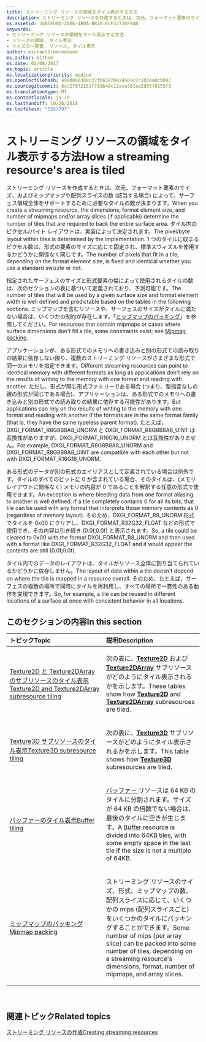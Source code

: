 ```yaml
---
title: ストリーミング リソースの領域をタイル表示する方法
description: ストリーミング リソースを作成するときは、次元、フォーマット要素のサイズ、およびミップマップや配列スライスの数 (該当する場合) によって、サーフェス領域全体をサポートするために必要なタイルの数が決まります。
ms.assetid: 3485FD8D-2A06-4B0A-8810-ECF37736F94B
keywords:
- ストリーミング リソースの領域をタイル表示する方法
- リソースの領域, タイル表示
- サイズの一覧表, リソース, タイル表示
author: michaelfromredmond
ms.author: mithom
ms.date: 02/08/2017
ms.topic: article
ms.localizationpriority: medium
ms.openlocfilehash: 49ad096389c27fb65970424569c7c1d2ea0cb097
ms.sourcegitcommit: 6cc275f2151f78db40c11ace381ee2d35f0155f9
ms.translationtype: MT
ms.contentlocale: ja-JP
ms.lasthandoff: 10/26/2018
ms.locfileid: "5557797"
---
```

# <a name="how-a-streaming-resources-area-is-tiled"></a><span data-ttu-id="1e208-106">ストリーミング リソースの領域をタイル表示する方法</span><span class="sxs-lookup"><span data-stu-id="1e208-106">How a streaming resource's area is tiled</span></span>


<span data-ttu-id="1e208-107">ストリーミング リソースを作成するときは、次元、フォーマット要素のサイズ、およびミップマップや配列スライスの数 (該当する場合) によって、サーフェス領域全体をサポートするために必要なタイルの数が決まります。</span><span class="sxs-lookup"><span data-stu-id="1e208-107">When you create a streaming resource, the dimensions, format element size, and number of mipmaps and/or array slices (if applicable) determine the number of tiles that are required to back the entire surface area.</span></span> <span data-ttu-id="1e208-108">タイル内のピクセル/バイト レイアウトは、実装によって決定されます。</span><span class="sxs-lookup"><span data-stu-id="1e208-108">The pixel/byte layout within tiles is determined by the implementation.</span></span> <span data-ttu-id="1e208-109">1 つのタイルに収まるピクセル数は、形式の要素のサイズに応じて固定され、標準スウィズルを使用するかどうかに関係なく同じです。</span><span class="sxs-lookup"><span data-stu-id="1e208-109">The number of pixels that fit in a tile, depending on the format element size, is fixed and identical whether you use a standard swizzle or not.</span></span>

<span data-ttu-id="1e208-110">指定されたサーフェスのサイズと形式要素の幅によって使用されるタイルの数は、次のセクションの表に基づいて定義されており、予測可能です。</span><span class="sxs-lookup"><span data-stu-id="1e208-110">The number of tiles that will be used by a given surface size and format element width is well defined and predictable based on the tables in the following sections.</span></span> <span data-ttu-id="1e208-111">ミップマップを含むリソースや、サーフェスのサイズがタイルに満たない場合は、いくつかの制約が存在します。「[ミップマップのパッキング](mipmap-packing.md)」を参照してください。</span><span class="sxs-lookup"><span data-stu-id="1e208-111">For resources that contain mipmaps or cases where surface dimensions don't fill a tile, some constraints exist; see [Mipmap packing](mipmap-packing.md).</span></span>

<span data-ttu-id="1e208-112">アプリケーションが、ある形式でのメモリへの書き込みと別の形式での読み取りの結果に依存しない限り、複数のストリーミング リソースがさまざまな形式で同一のメモリを指定できます。</span><span class="sxs-lookup"><span data-stu-id="1e208-112">Different streaming resources can point to identical memory with different formats as long as applications don't rely on the results of writing to the memory with one format and reading with another.</span></span> <span data-ttu-id="1e208-113">ただし、形式が同じ形式ファミリーである場合 (つまり、型指定なしの親の形式が同じである場合)、アプリケーションは、ある形式でのメモリへの書き込みと別の形式での読み取りの結果に依存する可能性があります。</span><span class="sxs-lookup"><span data-stu-id="1e208-113">But applications can rely on the results of writing to the memory with one format and reading with another if the formats are in the same format family (that is, they have the same typeless parent format).</span></span> <span data-ttu-id="1e208-114">たとえば、DXGI\_FORMAT\_R8G8B8A8\_UNORM と DXGI\_FORMAT\_R8G8B8A8\_UINT は互換性がありますが、DXGI\_FORMAT\_R16G16\_UNORM とは互換性がありません。</span><span class="sxs-lookup"><span data-stu-id="1e208-114">For example, DXGI\_FORMAT\_R8G8B8A8\_UNORM and DXGI\_FORMAT\_R8G8B8A8\_UINT are compatible with each other but not with DXGI\_FORMAT\_R16G16\_UNORM.</span></span>

<span data-ttu-id="1e208-115">ある形式のデータが別の形式のエイリアスとして定義されている場合は例外です。タイルのすべてのビットに 0 が含まれている場合、そのタイルは、(メモリ レイアウトに関係なく) メモリの内容が 0 であることを解釈する任意の形式で使用できます。</span><span class="sxs-lookup"><span data-stu-id="1e208-115">An exception is where bleeding data from one format aliasing to another is well defined: if a tile completely contains 0 for all its bits, that tile can be used with any format that interprets those memory contents as 0 (regardless of memory layout).</span></span> <span data-ttu-id="1e208-116">そのため、DXGI\_FORMAT\_R8\_UNORM 形式でタイルを 0x00 にクリアし、DXGI\_FORMAT\_R32G32\_FLOAT などの形式で使用でき、その内容は引き続き (0.0f,0.0f) と表示されます。</span><span class="sxs-lookup"><span data-stu-id="1e208-116">So, a tile could be cleared to 0x00 with the format DXGI\_FORMAT\_R8\_UNORM and then used with a format like DXGI\_FORMAT\_R32G32\_FLOAT and it would appear the contents are still (0.0f,0.0f).</span></span>

<span data-ttu-id="1e208-117">タイル内でのデータのレイアウトは、タイルがリソース全体に割り当てられているかどうかに依存しません。</span><span class="sxs-lookup"><span data-stu-id="1e208-117">The layout of data within a tile doesn't depend on where the tile is mapped in a resource overall.</span></span> <span data-ttu-id="1e208-118">そのため、たとえば、サーフェスの複数の場所で同時にタイルを再利用し、すべての場所で一貫性のある動作を実現できます。</span><span class="sxs-lookup"><span data-stu-id="1e208-118">So, for example, a tile can be reused in different locations of a surface at once with consistent behavior in all locations.</span></span>

## <a name="span-idin-this-sectionspanin-this-section"></a><span data-ttu-id="1e208-119"><span id="in-this-section"></span>このセクションの内容</span><span class="sxs-lookup"><span data-stu-id="1e208-119"><span id="in-this-section"></span>In this section</span></span>


<table>
<colgroup>
<col width="50%" />
<col width="50%" />
</colgroup>
<thead>
<tr class="header">
<th align="left"><span data-ttu-id="1e208-120">トピック</span><span class="sxs-lookup"><span data-stu-id="1e208-120">Topic</span></span></th>
<th align="left"><span data-ttu-id="1e208-121">説明</span><span class="sxs-lookup"><span data-stu-id="1e208-121">Description</span></span></th>
</tr>
</thead>
<tbody>
<tr class="odd">
<td align="left"><p><a href="texture2d-and-texture2darray-subresource-tiling.md"><span data-ttu-id="1e208-122">Texture2D と Texture2DArray のサブリソースのタイル表示</span><span class="sxs-lookup"><span data-stu-id="1e208-122">Texture2D and Texture2DArray subresource tiling</span></span></a></p></td>
<td align="left"><p><span data-ttu-id="1e208-123">次の表に、<a href="https://msdn.microsoft.com/library/windows/desktop/ff471525"><strong>Texture2D</strong></a> および <a href="https://msdn.microsoft.com/library/windows/desktop/ff471526"><strong>Texture2DArray</strong></a> サブリソースがどのようにタイル表示されるかを示します。</span><span class="sxs-lookup"><span data-stu-id="1e208-123">These tables show how <a href="https://msdn.microsoft.com/library/windows/desktop/ff471525"><strong>Texture2D</strong></a> and <a href="https://msdn.microsoft.com/library/windows/desktop/ff471526"><strong>Texture2DArray</strong></a> subresources are tiled.</span></span></p></td>
</tr>
<tr class="even">
<td align="left"><p><a href="texture3d-subresource-tiling.md"><span data-ttu-id="1e208-124">Texture3D サブリソースのタイル表示</span><span class="sxs-lookup"><span data-stu-id="1e208-124">Texture3D subresource tiling</span></span></a></p></td>
<td align="left"><p><span data-ttu-id="1e208-125">次の表に、<a href="https://msdn.microsoft.com/library/windows/desktop/ff471562"><strong>Texture3D</strong></a> サブリソースがどのようにタイル表示されるかを示します。</span><span class="sxs-lookup"><span data-stu-id="1e208-125">This table shows how <a href="https://msdn.microsoft.com/library/windows/desktop/ff471562"><strong>Texture3D</strong></a> subresources are tiled.</span></span></p></td>
</tr>
<tr class="odd">
<td align="left"><p><a href="buffer-tiling.md"><span data-ttu-id="1e208-126">バッファーのタイル表示</span><span class="sxs-lookup"><span data-stu-id="1e208-126">Buffer tiling</span></span></a></p></td>
<td align="left"><p><span data-ttu-id="1e208-127"><a href="introduction-to-buffers.md">バッファー </a> リソースは 64 KB のタイルに分割されます。サイズが 64 KB の倍数でない場合は、最後のタイルに空きが生じます。</span><span class="sxs-lookup"><span data-stu-id="1e208-127">A <a href="introduction-to-buffers.md">Buffer</a> resource is divided into 64KB tiles, with some empty space in the last tile if the size is not a multiple of 64KB.</span></span></p></td>
</tr>
<tr class="even">
<td align="left"><p><a href="mipmap-packing.md"><span data-ttu-id="1e208-128">ミップマップのパッキング</span><span class="sxs-lookup"><span data-stu-id="1e208-128">Mipmap packing</span></span></a></p></td>
<td align="left"><p><span data-ttu-id="1e208-129">ストリーミング リソースのサイズ、形式、ミップマップの数、配列スライスに応じて、いくつかの mips (配列スライスごと) をいくつかのタイルにパッキングすることができます。</span><span class="sxs-lookup"><span data-stu-id="1e208-129">Some number of mips (per array slice) can be packed into some number of tiles, depending on a streaming resource's dimensions, format, number of mipmaps, and array slices.</span></span></p></td>
</tr>
</tbody>
</table>

 

## <a name="span-idrelated-topicsspanrelated-topics"></a><span data-ttu-id="1e208-130"><span id="related-topics"></span>関連トピック</span><span class="sxs-lookup"><span data-stu-id="1e208-130"><span id="related-topics"></span>Related topics</span></span>


[<span data-ttu-id="1e208-131">ストリーミング リソースの作成</span><span class="sxs-lookup"><span data-stu-id="1e208-131">Creating streaming resources</span></span>](creating-streaming-resources.md)

 

 




